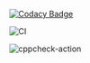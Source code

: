 
[![Codacy Badge](https://api.codacy.com/project/badge/Grade/4135494bfd36412cac498ecc601fcd73)](https://app.codacy.com/manual/99002673/project_genesis?utm_source=github.com&utm_medium=referral&utm_content=99002673/project_genesis&utm_campaign=Badge_Grade_Dashboard)

![CI](https://github.com/99002673/project_genesis/workflows/CI/badge.svg?branch=master)

![cppcheck-action](https://github.com/99002673/project_genesis/workflows/cppcheck-action/badge.svg?branch=master)
